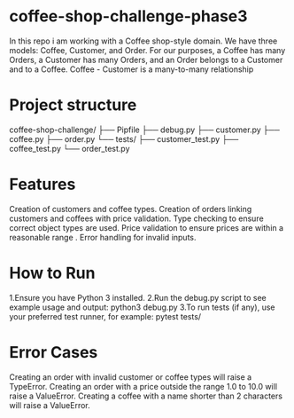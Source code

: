 # coffee-shop-challenge-phase3
In this repo i am working with a Coffee shop-style domain. We have three models: Coffee, Customer, and Order. For our purposes, a Coffee has many Orders, a Customer has many Orders, and an Order belongs to a Customer and to a Coffee. Coffee - Customer is a many-to-many relationship

# Project structure
coffee-shop-challenge/ ├── Pipfile ├── debug.py ├── customer.py ├── coffee.py ├── order.py └── tests/ ├── customer_test.py ├── coffee_test.py └── order_test.py

# Features
Creation of customers and coffee types.
Creation of orders linking customers and coffees with price validation.
Type checking to ensure correct object types are used.
Price validation to ensure prices are within a reasonable range .
Error handling for invalid inputs.

# How to Run
1.Ensure you have Python 3 installed.
2.Run the debug.py script to see example usage and output:
          python3 debug.py
 3.To run tests (if any), use your preferred test runner, for example:
           pytest tests/

# Error Cases
Creating an order with invalid customer or coffee types will raise a TypeError.
Creating an order with a price outside the range 1.0 to 10.0 will raise a ValueError.
Creating a coffee with a name shorter than 2 characters will raise a ValueError.




